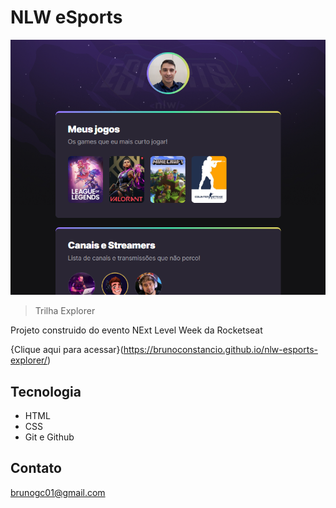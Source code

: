 # NLW eSports 
![preview](./.github/preview.png)

> Trilha Explorer

Projeto construido do evento NExt Level Week da Rocketseat

{Clique aqui para acessar}(https://brunoconstancio.github.io/nlw-esports-explorer/)

## Tecnologia 

- HTML 
- CSS
- Git e Github

## Contato

brunogc01@gmail.com